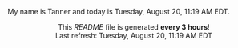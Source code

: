 My name is Tanner and today is Tuesday, August 20, 11:19 AM EDT.

<p align="center">This <i>README</i> file is generated <b>every 3 hours</b>!</br>Last refresh: Tuesday, August 20, 11:19 AM EDT<br /></p>
